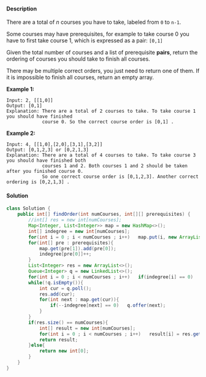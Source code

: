 #### Description

There are a total of *n* courses you have to take, labeled from `0` to `n-1`.

Some courses may have prerequisites, for example to take course 0 you have to first take course 1, which is expressed as a pair: `[0,1]`

Given the total number of courses and a list of prerequisite **pairs**, return the ordering of courses you should take to finish all courses.

There may be multiple correct orders, you just need to return one of them. If it is impossible to finish all courses, return an empty array.

**Example 1:**

```
Input: 2, [[1,0]] 
Output: [0,1]
Explanation: There are a total of 2 courses to take. To take course 1 you should have finished   
             course 0. So the correct course order is [0,1] .
```

**Example 2:**

```
Input: 4, [[1,0],[2,0],[3,1],[3,2]]
Output: [0,1,2,3] or [0,2,1,3]
Explanation: There are a total of 4 courses to take. To take course 3 you should have finished both     
             courses 1 and 2. Both courses 1 and 2 should be taken after you finished course 0. 
             So one correct course order is [0,1,2,3]. Another correct ordering is [0,2,1,3] .
```

#### Solution

```java
class Solution {
    public int[] findOrder(int numCourses, int[][] prerequisites) {
        //int[] res = new int[numCourses];
        Map<Integer, List<Integer>> map = new HashMap<>();
        int[] indegree = new int[numCourses];
        for(int i = 0 ; i < numCourses ; i++)   map.put(i, new ArrayList<>());
        for(int[] pre : prerequisites){
            map.get(pre[1]).add(pre[0]);
            indegree[pre[0]]++;
        }
        List<Integer> res = new ArrayList<>();
        Queue<Integer> q = new LinkedList<>();
        for(int i = 0 ; i < numCourses ; i++)   if(indegree[i] == 0)    q.offer(i);
        while(!q.isEmpty()){
            int cur = q.poll();
            res.add(cur);
            for(int next : map.get(cur)){
                if(--indegree[next] == 0)   q.offer(next);
            }
        }
        if(res.size() == numCourses){
            int[] result = new int[numCourses];
            for(int i = 0 ; i < numCourses ; i++)   result[i] = res.get(i);
            return result;
        }else{
            return new int[0];
        }
    }
}
```

